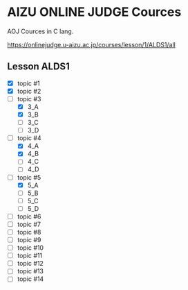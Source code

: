# AIZU ONLINE JUDGE Cources

AOJ Cources in C lang.

<https://onlinejudge.u-aizu.ac.jp/courses/lesson/1/ALDS1/all>

## Lesson ALDS1

- [x] topic #1
- [x] topic #2
- [ ] topic #3
  - [x] 3_A
  - [x] 3_B
  - [ ] 3_C
  - [ ] 3_D
- [ ] topic #4
  - [x] 4_A
  - [x] 4_B
  - [ ] 4_C
  - [ ] 4_D
- [ ] topic #5
  - [x] 5_A
  - [ ] 5_B
  - [ ] 5_C
  - [ ] 5_D
- [ ] topic #6
- [ ] topic #7
- [ ] topic #8
- [ ] topic #9
- [ ] topic #10
- [ ] topic #11
- [ ] topic #12
- [ ] topic #13
- [ ] topic #14
